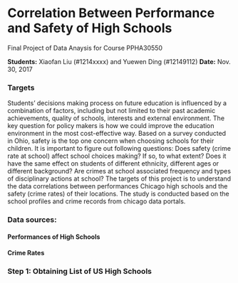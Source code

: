 # Correlation Between Performance and Safety of High Schools
Final Project of Data Anaysis for Course PPHA30550

**Students:** Xiaofan Liu (#1214xxxx) and Yuewen Ding (#12149112)
**Date:** Nov. 30, 2017

### Targets

Students’ decisions making process on future education is influenced by a combination of factors, including but not limited to their past academic achievements, quality of schools, interests and external environment. The key question for policy makers is how we could improve the education environment in the most cost-effective way. Based on a survey conducted in Ohio, safety is the top one concern when choosing schools for their children. It is important to figure out following questions: Does safety (crime rate at school) affect school choices making? If so, to what extent? Does it have the same effect on students of different ethnicity, different ages or different background? Are crimes at school associated frequency and types of disciplinary actions at school? The targets of this project is to understand the data correlations between performances Chicago high schools and the safety (crime rates) of their locations. The study is conducted based on the school profiles and crime records from chicago data portals.

### Data sources:

#### Performances of High Schools



#### Crime Rates



### Step 1: Obtaining List of US High Schools

